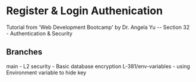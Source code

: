 # Register & Login Authenication

Tutorial from 'Web Development Bootcamp' by Dr. Angela Yu -- Section 32 - Authentication &  Security

## Branches
main - L2 security - Basic database encryption
L-381/env-variables - using Environment variable to hide key
